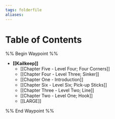 ```yaml
---
tags: folderfile
aliases:
---
```


# Table of Contents
%% Begin Waypoint %%
- **[[Kailkeep]]**
	- [[Chapter Five - Level Four; Four Corners]]
	- [[Chapter Four - Level Three; Sinker]]
	- [[Chapter One - Introduction]]
	- [[Chapter Six - Level Six; Pick-up Sticks]]
	- [[Chapter Three - Level Two; Line]]
	- [[Chapter Two - Level One; Hook]]
	- [[LARGE]]

%% End Waypoint %%
